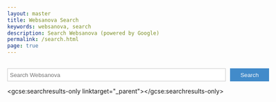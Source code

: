 ```yaml
---
layout: master
title: Websanova Search
keywords: websanova, search
description: Search Websanova (powered by Google)
permalink: /search.html
page: true
---
```


<style>
    form {position: relative; width: 100%; padding-right: 100px;}
    #search input { border: solid #cacaca 1px; width: 100%; padding: 0 5px;}
    #search button {position:absolute; right: 0px; top: 0px; border:none; color: #fafafa; background-color: #428bca; width: 90px;}
    #search input, #search button {height: 30px;}
</style>

<div style="height: 15px;">&nbsp;</div>

<form id="search" action="/search">
    <input name="q" type="text" placeholder="Search Websanova" />
    <button type="submit">Search</button>
</form>

<script>
  (function() {
    var cx = '017644839775759296827:rpwkqyb7abs';
    var gcse = document.createElement('script');
    gcse.type = 'text/javascript';
    gcse.async = true;
    gcse.src = (document.location.protocol == 'https:' ? 'https:' : 'http:') +
        '//cse.google.com/cse.js?cx=' + cx;
    var s = document.getElementsByTagName('script')[0];
    s.parentNode.insertBefore(gcse, s);
  })();
</script>
<gcse:searchresults-only linktarget="_parent"></gcse:searchresults-only>